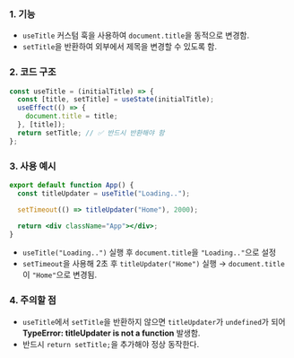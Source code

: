 ### 1. 기능

- `useTitle` 커스텀 훅을 사용하여 `document.title`을 동적으로 변경함.
- `setTitle`을 반환하여 외부에서 제목을 변경할 수 있도록 함.

### 2. 코드 구조

```jsx
const useTitle = (initialTitle) => {
  const [title, setTitle] = useState(initialTitle);
  useEffect(() => {
    document.title = title;
  }, [title]);
  return setTitle; // ✅ 반드시 반환해야 함
};

```

### 3. 사용 예시

```jsx
export default function App() {
  const titleUpdater = useTitle("Loading..");

  setTimeout(() => titleUpdater("Home"), 2000);

  return <div className="App"></div>;
}

```

- `useTitle("Loading..")` 실행 후 `document.title`을 `"Loading.."`으로 설정
- `setTimeout`을 사용해 2초 후 `titleUpdater("Home")` 실행 → `document.title`이 `"Home"`으로 변경됨.

### 4. 주의할 점

- `useTitle`에서 `setTitle`을 반환하지 않으면 `titleUpdater`가 `undefined`가 되어 **TypeError: titleUpdater is not a function** 발생함.
- 반드시 `return setTitle;`을 추가해야 정상 동작한다.